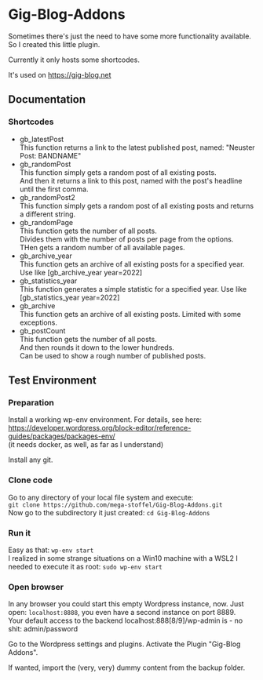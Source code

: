 # Gig-Blog-Addons

Sometimes there's just the need to have some more functionality available. So I created this little plugin.

Currently it only hosts some shortcodes.

It's used on https://gig-blog.net

## Documentation

### Shortcodes

- gb_latestPost  
This function returns a link to the latest published post, named: "Neuster Post: BANDNAME"  
- gb_randomPost  
This function simply gets a random post of all existing posts.  
And then it returns a link to this post, named with the post's headline until the first comma.  
- gb_randomPost2  
This function simply gets a random post of all existing posts and returns a different string.  
- gb_randomPage  
This function gets the number of all posts.  
Divides them with the number of posts per page from the options.  
THen gets a random number of all available pages.  
- gb_archive_year  
This function gets an archive of all existing posts for a specified year.  
Use like [gb_archive_year year=2022]  
- gb_statistics_year  
This function generates a simple statistic for a specified year.
Use like [gb_statistics_year year=2022]  
- gb_archive  
This function gets an archive of all existing posts. Limited with some exceptions.  
- gb_postCount    
This function gets the number of all posts.  
And then rounds it down to the lower hundreds.  
Can be used to show a rough number of published posts.  

## Test Environment

### Preparation

Install a working wp-env environment. For details, see here:  
https://developer.wordpress.org/block-editor/reference-guides/packages/packages-env/  
(it needs docker, as well, as far as I understand)

Install any git.

### Clone code

Go to any directory of your local file system and execute:  
```git clone https://github.com/mega-stoffel/Gig-Blog-Addons.git```  
Now go to the subdirectory it just created: `cd Gig-Blog-Addons`

### Run it

Easy as that: `wp-env start`  
I realized in some strange situations on a Win10 machine with a WSL2 I needed to execute it as root: `sudo wp-env start`

### Open browser

In any browser you could start this empty Wordpress instance, now. Just open: `localhost:8888`, you even have a second instance on port 8889.  
Your default access to the backend localhost:888[8/9]/wp-admin is - no shit: admin/password  

Go to the Wordpress settings and plugins. Activate the Plugin "Gig-Blog Addons".

If wanted, import the (very, very) dummy content from the backup folder.
